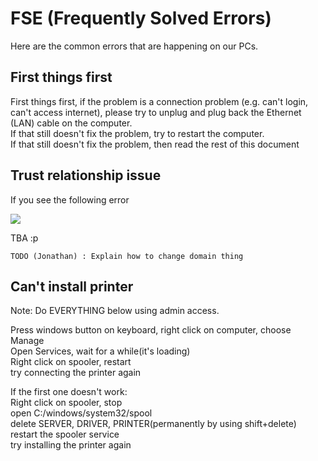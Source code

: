 # FSE (Frequently Solved Errors)

Here are the common errors that are happening on our PCs.

## First things first

First things first, if the problem is a connection problem (e.g. can't login, can't access   internet), please try to unplug and plug back the Ethernet (LAN) cable on the computer.  
If that still doesn't fix the problem, try to restart the computer.  
If that still doesn't fix the problem, then read the rest of this document

## Trust relationship issue

If you see the following error

![](/images/trustissue.jpg)

TBA :p

`TODO (Jonathan) : Explain how to change domain thing`

## Can't install printer
Note: Do EVERYTHING below using admin access.

Press windows button on keyboard, right click on computer, choose Manage  
Open Services, wait for a while(it's loading)  
Right click on spooler, restart  
try connecting the printer again

If the first one doesn't work:  
Right click on spooler, stop  
open C:/windows/system32/spool  
delete SERVER, DRIVER, PRINTER(permanently by using shift+delete)  
restart the spooler service  
try installing the printer again
